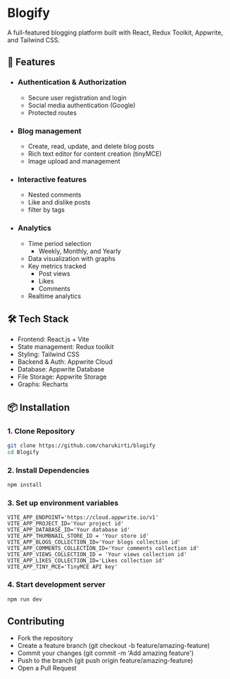 # Blogify
A full-featured blogging platform built with React, Redux Toolkit, Appwrite, and Tailwind CSS.

## 🚀 Features
- ### Authentication & Authorization

    - Secure user registration and login
    - Social media authentication (Google)
    - Protected routes 
    
- ### Blog management
    - Create, read, update, and delete blog posts
    - Rich text editor for content creation (tinyMCE)
    - Image upload and management
    
- ### Interactive features
    - Nested comments
    - Like and dislike posts
    - filter by tags

- ### Analytics
    - Time period selection
      - Weekly, Monthly, and Yearly
    - Data visualization with graphs
    - Key metrics tracked
        - Post views 
        - Likes 
        - Comments
    - Realtime analytics 


## 🛠️ Tech Stack
- Frontend: React.js + Vite
- State management: Redux toolkit
- Styling: Tailwind CSS 
- Backend & Auth: Appwrite Cloud
- Database: Appwrite Database
- File Storage: Appwrite Storage
- Graphs: Recharts

## 📦 Installation
### 1. Clone Repository
```bash
git clone https://github.com/charukirti/blogify
cd Blogify
```
### 2. Install Dependencies
```bash
npm install
```
### 3. Set up environment variables
```env
VITE_APP_ENDPOINT='https://cloud.appwrite.io/v1'
VITE_APP_PROJECT_ID='Your project id'
VITE_APP_DATABASE_ID='Your database id'
VITE_APP_THUMBNAIL_STORE_ID = 'Your store id'  
VITE_APP_BLOGS_COLLECTION_ID='Your blogs collection id'  
VITE_APP_COMMENTS_COLLECTION_ID='Your comments collection id' 
VITE_APP_VIEWS_COLLECTION_ID = 'Your views collection id'
VITE_APP_LIKES_COLLECTION_ID='Likes collection id' 
VITE_APP_TINY_MCE='TinyMCE API key'

```
### 4. Start development server
```bash
npm run dev
```

## Contributing

- Fork the repository
- Create a feature branch (git checkout -b feature/amazing-feature)
- Commit your changes (git commit -m 'Add amazing feature')
- Push to the branch (git push origin feature/amazing-feature)
- Open a Pull Request